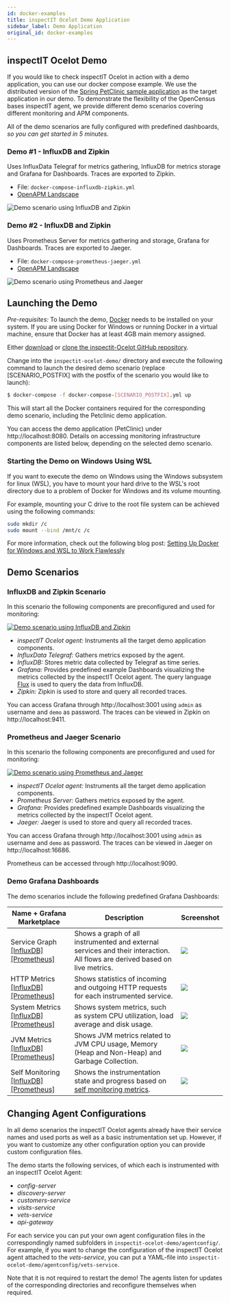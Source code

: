 ```yaml
---
id: docker-examples
title: inspectIT Ocelot Demo Application
sidebar_label: Demo Application
original_id: docker-examples
---
```


## inspectIT Ocelot Demo

If you would like to check inspectIT Ocelot in action with a demo application, you can use our docker compose example.
We use the distributed version of the [Spring PetClinic sample application](https://github.com/spring-petclinic/spring-petclinic-microservices) as the target application in our demo.
To demonstrate the flexibility of the OpenCensus bases inspectIT agent, we provide different demo scenarios covering different monitoring and APM components.

All of the demo scenarios are fully configured with predefined dashboards, *so you can get started in 5 minutes*.

### Demo #1 - InfluxDB and Zipkin

Uses InfluxData Telegraf for metrics gathering, InfluxDB for metrics storage and Grafana for Dashboards. Traces are exported to Zipkin.

* File: `docker-compose-influxdb-zipkin.yml`
* [OpenAPM Landscape](https://openapm.io/landscape?agent=inspectit-ocelot-agent&instrumentation-lib=opencensus&collector=influx-telegraf%2Czipkin-server&storage=influx-db&dashboarding=grafana)

![Demo scenario using InfluxDB and Zipkin](/assets/demo-landscape-influxdb-zipkin.png)

### Demo #2 - InfluxDB and Zipkin

Uses Prometheus Server for metrics gathering and storage, Grafana for Dashboards. Traces are exported to Jaeger.

* File: `docker-compose-prometheus-jaeger.yml`
* [OpenAPM Landscape](https://openapm.io/landscape?agent=inspectit-ocelot-agent&instrumentation-lib=opencensus&collector=prometheus-server%2Cjaeger-collector&dashboarding=grafana&visualization=jaeger-query)

![Demo scenario using Prometheus and Jaeger](/assets/demo-landscape-prometheus-jaeger.png)


## Launching the Demo

*Pre-requisites:* To launch the demo, [Docker](https://www.docker.com/) needs to be installed on your system.
If you are using Docker for Windows or running Docker in a virtual machine, ensure that Docker has at least 4GB main memory assigned.

Either [download](https://github.com/inspectIT/inspectit-ocelot/archive/master.zip) or [clone the inspectit-Ocelot GitHub repository](https://github.com/inspectIT/inspectit-ocelot).

Change into the ```inspectit-ocelot-demo/``` directory and execute the following command to launch the desired demo scenario (replace [SCENARIO_POSTFIX] with the postfix of the scenario you would like to launch):

```bash
$ docker-compose -f docker-compose-[SCENARIO_POSTFIX].yml up
```

This will start all the Docker containers required for the corresponding demo scenario, including the Petclinic demo application.

You can access the demo application (PetClinic) under http://localhost:8080.
Details on accessing monitoring infrastructure components are listed below, depending on the selected demo scenario.

### Starting the Demo on Windows Using WSL

If you want to execute the demo on Windows using the Windows subsystem for linux (WSL), you have to mount your hard drive to the WSL's root directory due to a problem of Docker for Windows and its volume mounting.

For example, mounting your C drive to the root file system can be achieved using the following commands:

```bash
sudo mkdir /c
sudo mount --bind /mnt/c /c
```

For more information, check out the following blog post: [Setting Up Docker for Windows and WSL to Work Flawlessly](https://nickjanetakis.com/blog/setting-up-docker-for-windows-and-wsl-to-work-flawlessly)


## Demo Scenarios

### InfluxDB and Zipkin Scenario
In this scenario the following components are preconfigured and used for monitoring:

[![Demo scenario using InfluxDB and Zipkin](/assets/demo-landscape-influxdb-zipkin.png)](https://openapm.io/landscape?agent=inspectit-ocelot-agent&instrumentation-lib=opencensus&collector=influx-telegraf%2Czipkin-server&storage=influx-db&dashboarding=grafana)

- *inspectIT Ocelot agent:* Instruments all the target demo application components.
- *InfluxData Telegraf:* Gathers metrics exposed by the agent.
- *InfluxDB:* Stores metric data collected by Telegraf as time series.
- *Grafana:* Provides predefined example Dashboards visualizing the metrics collected by the inspectIT Ocelot agent. The query language [Flux](https://docs.influxdata.com/flux) is used to query the data from InfluxDB.
- *Zipkin:* Zipkin is used to store and query all recorded traces.

You can access Grafana through http://localhost:3001 using `admin` as username and `demo` as password.
The traces can be viewed in Zipkin on http://localhost:9411.

### Prometheus and Jaeger Scenario
In this scenario the following components are preconfigured and used for monitoring:

[![Demo scenario using Prometheus and Jaeger](/assets/demo-landscape-prometheus-jaeger.png)](https://openapm.io/landscape?agent=inspectit-ocelot-agent&instrumentation-lib=opencensus&collector=prometheus-server%2Cjaeger-collector&dashboarding=grafana&visualization=jaeger-query)

- *inspectIT Ocelot agent:* Instruments all the target demo application components.
- *Prometheus Server:* Gathers metrics exposed by the agent.
- *Grafana:* Provides predefined example Dashboards visualizing the metrics collected by the inspectIT Ocelot agent.
- *Jaeger:* Jaeger is used to store and query all recorded traces.

You can access Grafana through http://localhost:3001 using `admin` as username and `demo` as password.
The traces can be viewed in Jaeger on http://localhost:16686.

Prometheus can be accessed through http://localhost:9090.

### Demo Grafana Dashboards
The demo scenarios include the following predefined Grafana Dashboards:

| Name + Grafana Marketplace | Description | Screenshot |
| -------------- | ------- | -------- |
| Service Graph [[InfluxDB]](https://grafana.com/dashboards/10142) [[Prometheus]](https://grafana.com/dashboards/10139) | Shows a graph of all instrumented and external services and their interaction. All flows are derived based on live metrics. | ![](/assets/demo-dashboard-servicegraph_small.png) |
| HTTP Metrics [[InfluxDB]](https://grafana.com/dashboards/10141) [[Prometheus]](https://grafana.com/dashboards/10138) | Shows statistics of incoming and outgoing HTTP requests for each instrumented service. | ![](/assets/demo-dashboard-http_small.png) |
| System Metrics [[InfluxDB]](https://grafana.com/dashboards/9601) [[Prometheus]](https://grafana.com/dashboards/9599) | Shows system metrics, such as system CPU utilization, load average and disk usage. | ![](/assets/demo-dashboard-system_small.png) |
| JVM Metrics [[InfluxDB]](https://grafana.com/dashboards/9600) [[Prometheus]](https://grafana.com/dashboards/9598) | Shows JVM metrics related to JVM CPU usage, Memory (Heap and Non-Heap) and Garbage Collection. | ![](/assets/demo-dashboard-jvm_small.png) |
| Self Monitoring [[InfluxDB]](https://grafana.com/dashboards/10143) [[Prometheus]](https://grafana.com/dashboards/10140) | Shows the instrumentation state and progress based on [self monitoring metrics](metrics/self-monitoring.md). | ![](/assets/demo-dashboard-selfmonitoring_small.png) |


## Changing Agent Configurations

In all demo scenarios the inspectIT Ocelot agents already have their service names and used ports as well as a basic instrumentation set up.
However, if you want to customize any other configuration option you can provide custom configuration files.

The demo starts the following services, of which each is instrumented with an inspectIT Ocelot Agent:

- *config-server*
- *discovery-server*
- *customers-service*
- *visits-service*
- *vets-service*
- *api-gateway*

For each service you can put your own agent configuration files in the
correspondingly named subfolders in ```inspectit-ocelot-demo/agentconfig/```.
For example, if you want to change the configuration of the inspectIT Ocelot
agent attached to the *vets-service*, you can put a YAML-file into ```inspectit-ocelot-demo/agentconfig/vets-service```.

Note that it is not required to restart the demo! The agents listen for updates of the corresponding directories and reconfigure themselves when required.
